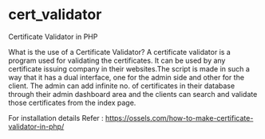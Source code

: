 # cert_validator
Certificate Validator in PHP

What is the use of a Certificate Validator?
A certificate validator is a program used for validating the certificates. It can be used by any certificate issuing company in their websites.The script is made in such a way that it has a dual interface, one for the admin side and other for the client. The admin can add infinite no. of certificates in their database through their admin dashboard area and the clients can search and validate those certificates from the index page.

For installation details
Refer : https://ossels.com/how-to-make-certificate-validator-in-php/
